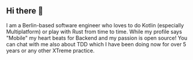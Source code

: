 ## Hi there 👋

I am a Berlin-based software engineer who loves to do Kotlin (especially Multiplatform) or play with Rust from time to time.
While my profile says "Mobile" my heart beats for Backend and my passion is open source!
You can chat with me also about TDD which I have been doing now for over 5 years or any other XTreme practice.

<!--
**bitPogo/bitpogo** is a ✨ _special_ ✨ repository because its `README.md` (this file) appears on your GitHub profile.

Here are some ideas to get you started:

- 🔭 I’m currently working on ...
- 🌱 I’m currently learning ...
- 👯 I’m looking to collaborate on ...
- 🤔 I’m looking for help with ...
- 💬 Ask me about ...
- 📫 How to reach me: ...
- 😄 Pronouns: ...
- ⚡ Fun fact: ...
-->

